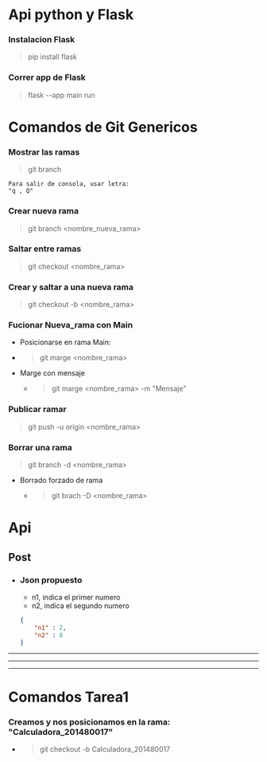 # Api python y Flask

### Instalacion Flask
> pip install flask

### Correr app de Flask
> flask --app main run 

# Comandos de Git Genericos
### Mostrar las ramas
> git branch

    Para salir de consola, usar letra:  
    "q , Q"
   

### Crear nueva rama
> git branch <nombre_nueva_rama>

### Saltar entre ramas
> git checkout <nombre_rama>

### Crear y saltar a una nueva rama
 > git checkout -b <nombre_rama>


### Fucionar Nueva_rama con Main
-    Posicionarse en rama Main:
-   > git marge <nombre_rama>
- Marge con mensaje
    - > git marge <nombre_rama> -m "Mensaje"

### Publicar ramar
> git push -u origin <nombre_rama>

### Borrar una rama
> git branch -d <nombre_rama>
- Borrado forzado de rama 
    - > git brach -D <nombre_rama>

# Api
## Post
- ### Json propuesto 
    - n1, indica el primer numero
    - n2, indica el segundo numero  
    ``` json
    {
        "n1" : 2,
        "n2" : 8 
    }
    ```
---
---
---
# Comandos Tarea1
### Creamos y nos posicionamos en la rama: "Calculadora_201480017"
- > git checkout -b Calculadora_201480017

